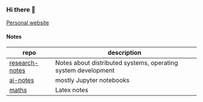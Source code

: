 ### Hi there 👋

[Personal website](https://tanguyandreani.me/)

#### Notes

|repo|description|
| -- | --------- |
|[research-notes](https://github.com/TanguyAndreani/research-notes)|Notes about distributed systems, operating system development|
|[ai-notes](https://github.com/TanguyAndreani/ai-notes)|mostly Jupyter notebooks|
|[maths](https://github.com/TanguyAndreani/maths)|Latex notes|
